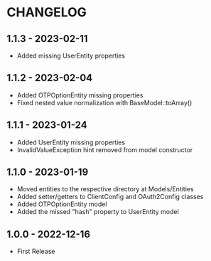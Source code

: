 # CHANGELOG

## 1.1.3 - 2023-02-11

* Added missing UserEntity properties

## 1.1.2 - 2023-02-04

* Added OTPOptionEntity missing properties
* Fixed nested value normalization with BaseModel::toArray()

## 1.1.1 - 2023-01-24

* Added UserEntity missing properties
* InvalidValueException hint removed from model constructor

## 1.1.0 - 2023-01-19

* Moved entities to the respective directory at Models/Entities
* Added setter/getters to ClientConfig and OAuth2Config classes
* Added OTPOptionEntity model
* Added the missed "hash" property to UserEntity model

## 1.0.0 - 2022-12-16

* First Release
